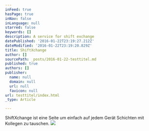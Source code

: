 ```yaml
---
inFeed: true
hasPage: true
inNav: false
inLanguage: null
starred: false
keywords: []
description: A service for shift exchange
datePublished: '2016-01-22T23:19:27.212Z'
dateModified: '2016-01-22T23:19:20.829Z'
title: ShiftXchange
author: []
sourcePath: _posts/2016-01-22-testtitel.md
published: true
authors: []
publisher:
  name: null
  domain: null
  url: null
  favicon: null
url: testtitel/index.html
_type: Article

---
```

ShiftXchange ist eine Seite um einfach auf jedem Gerät Schichten mit Kollegen zu tauschen.
![](https://the-grid-user-content.s3-us-west-2.amazonaws.com/c617fad8-4f6e-4e30-99b2-a965ec8ed0a2.png)